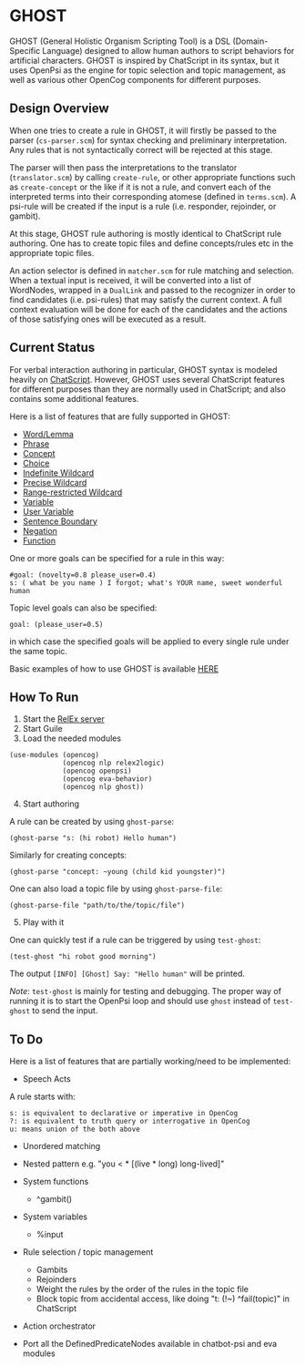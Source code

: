 # GHOST

GHOST (General Holistic Organism Scripting Tool) is a DSL (Domain-Specific
Language) designed to allow human authors to script behaviors for artificial
characters. GHOST is inspired by ChatScript in its syntax, but it uses OpenPsi
as the engine for topic selection and topic management, as well as various
other OpenCog components for different purposes.

## Design Overview

When one tries to create a rule in GHOST, it will firstly be passed to the
parser (`cs-parser.scm`) for syntax checking and preliminary interpretation.
Any rules that is not syntactically correct will be rejected at this stage.

The parser will then pass the interpretations to the translator (`translator.scm`)
by calling `create-rule`, or other appropriate functions such as `create-concept`
or the like if it is not a rule, and convert each of the interpreted terms into
their corresponding atomese (defined in `terms.scm`). A psi-rule will be created
if the input is a rule (i.e. responder, rejoinder, or gambit).

At this stage, GHOST rule authoring is mostly identical to ChatScript rule authoring.
One has to create topic files and define concepts/rules etc in the appropriate
topic files.

An action selector is defined in `matcher.scm` for rule matching and selection.
When a textual input is received, it will be converted into a list of WordNodes,
wrapped in a `DualLink` and passed to the recognizer in order to find candidates
(i.e. psi-rules) that may satisfy the current context. A full context evaluation
will be done for each of the candidates and the actions of those satisfying ones
will be executed as a result.

## Current Status

For verbal interaction authoring in particular, GHOST syntax is modeled heavily
on [ChatScript](https://github.com/bwilcox-1234/ChatScript/blob/master/WIKI/ChatScript-Basic-User-Manual.md#rules).
However, GHOST uses several ChatScript features for different purposes than
they are normally used in ChatScript; and also contains some additional features.

Here is a list of features that are fully supported in GHOST:
- [Word/Lemma](https://github.com/bwilcox-1234/ChatScript/blob/master/WIKI/ChatScript-Basic-User-Manual.md#canonization)
- [Phrase](https://github.com/bwilcox-1234/ChatScript/blob/master/WIKI/ChatScript-Basic-User-Manual.md#proper-names)
- [Concept](https://github.com/bwilcox-1234/ChatScript/blob/master/WIKI/ChatScript-Basic-User-Manual.md#concepts)
- [Choice](https://github.com/bwilcox-1234/ChatScript/blob/master/WIKI/ChatScript-Basic-User-Manual.md#choices--)
- [Indefinite Wildcard](https://github.com/bwilcox-1234/ChatScript/blob/master/WIKI/ChatScript-Basic-User-Manual.md#simple-indefinite-wildcards-)
- [Precise Wildcard](https://github.com/bwilcox-1234/ChatScript/blob/master/WIKI/ChatScript-Basic-User-Manual.md#precise-wildcards-n)
- [Range-restricted Wildcard](https://github.com/bwilcox-1234/ChatScript/blob/master/WIKI/ChatScript-Basic-User-Manual.md#range-restricted-wildcards-n)
- [Variable](https://github.com/bwilcox-1234/ChatScript/blob/master/WIKI/ChatScript-Basic-User-Manual.md#_-match-variables)
- [User Variable](https://github.com/bwilcox-1234/ChatScript/blob/master/WIKI/ChatScript-Basic-User-Manual.md#user_variables)
- [Sentence Boundary](https://github.com/bwilcox-1234/ChatScript/blob/master/WIKI/ChatScript-Basic-User-Manual.md#sentence-boundaries--and-)
- [Negation](https://github.com/bwilcox-1234/ChatScript/blob/master/WIKI/ChatScript-Basic-User-Manual.md#not--and-notnot-)
- [Function](https://github.com/bwilcox-1234/ChatScript/blob/master/WIKI/ChatScript-Advanced-User-Manual.md#functions)


One or more goals can be specified for a rule in this way:

```
#goal: (novelty=0.8 please_user=0.4)
s: ( what be you name ) I forgot; what's YOUR name, sweet wonderful human
```

Topic level goals can also be specified:

```
goal: (please_user=0.5)
```

in which case the specified goals will be applied to every single rule under
the same topic.

Basic examples of how to use GHOST is available [HERE](https://github.com/opencog/opencog/blob/master/examples/ghost/basic.scm)


## How To Run

1) Start the [RelEx server](https://github.com/opencog/relex#opencog-serversh)
2) Start Guile
3) Load the needed modules
```
(use-modules (opencog)
             (opencog nlp relex2logic)
             (opencog openpsi)
             (opencog eva-behavior)
             (opencog nlp ghost))
```
4) Start authoring

A rule can be created by using `ghost-parse`:

```
(ghost-parse "s: (hi robot) Hello human")
```

Similarly for creating concepts:

```
(ghost-parse "concept: ~young (child kid youngster)")
```

One can also load a topic file by using `ghost-parse-file`:

```
(ghost-parse-file "path/to/the/topic/file")
```

5) Play with it

One can quickly test if a rule can be triggered by using `test-ghost`:

```
(test-ghost "hi robot good morning")
```

The output `[INFO] [Ghost] Say: "Hello human"` will be printed.

*Note*: `test-ghost` is mainly for testing and debugging. The
proper way of running it is to start the OpenPsi loop and should use
`ghost` instead of `test-ghost` to send the input.

## To Do

Here is a list of features that are partially working/need to be implemented:

- Speech Acts

A rule starts with:

```
s: is equivalent to declarative or imperative in OpenCog
?: is equivalent to truth query or interrogative in OpenCog
u: means union of the both above
```

- Unordered matching

- Nested pattern e.g. "you < * [(live * long) long-lived]"

- System functions
  - ^gambit()

- System variables
  - %input

- Rule selection / topic management
  - Gambits
  - Rejoinders
  - Weight the rules by the order of the rules in the topic file
  - Block topic from accidental access, like doing "t: (!~) ^fail(topic)" in ChatScript

- Action orchestrator

- Port all the DefinedPredicateNodes available in chatbot-psi and eva modules
